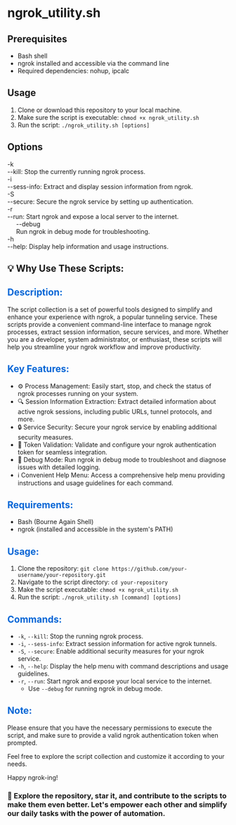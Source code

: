 <!DOCTYPE html>
<html lang="en">

</head>
<body>
  <h1>ngrok_utility.sh</h1>
  <h2>Prerequisites</h2>
  <ul>
    <li>Bash shell</li>
    <li>ngrok installed and accessible via the command line</li>
    <li>Required dependencies: nohup, ipcalc</li>
  </ul>
  
  <h2>Usage</h2>
  <ol>
    <li>Clone or download this repository to your local machine.</li>
    <li>Make sure the script is executable: <code>chmod +x ngrok_utility.sh</code></li>
    <li>Run the script: <code>./ngrok_utility.sh [options]</code></li>
  </ol>
  
  <h2>Options</h2>
  <div class="options">
    <div class="option">
      <div class="flag">-k</div>
      <div class="description">--kill: Stop the currently running ngrok process.</div>
    </div>
    <div class="option">
      <div class="flag">-i</div>
      <div class="description">--sess-info: Extract and display session information from ngrok.</div>
    </div>
    <div class="option">
      <div class="flag">-S</div>
      <div class="description">--secure: Secure the ngrok service by setting up authentication.</div>
    </div>
    <div class="option">
      <div class="flag">-r</div>
      <div class="description">--run: Start ngrok and expose a local server to the internet.</div>
    </div>
    <div class="option" style="margin-left: 20px;">
      <div class="flag">--debug</div>
      <div class="description">Run ngrok in debug mode for troubleshooting.</div>
    </div>
    <div class="option">
      <div class="flag">-h</div>
      <div class="description">--help: Display help information and usage instructions.</div>
    </div>
  </div>
  <h2>💡 Why Use These Scripts:</h2>

<h2 style="color: #0366d6;">Description:</h2>

<p>The script collection is a set of powerful tools designed to simplify and enhance your experience with ngrok, a popular tunneling service. These scripts provide a convenient command-line interface to manage ngrok processes, extract session information, secure services, and more. Whether you are a developer, system administrator, or enthusiast, these scripts will help you streamline your ngrok workflow and improve productivity.</p>

<h2 style="color: #0366d6;">Key Features:</h2>

<ul>
  <li>⚙️ Process Management: Easily start, stop, and check the status of ngrok processes running on your system.</li>
  <li>🔍 Session Information Extraction: Extract detailed information about active ngrok sessions, including public URLs, tunnel protocols, and more.</li>
  <li>🔒 Service Security: Secure your ngrok service by enabling additional security measures.</li>
  <li>🔐 Token Validation: Validate and configure your ngrok authentication token for seamless integration.</li>
  <li>🐞 Debug Mode: Run ngrok in debug mode to troubleshoot and diagnose issues with detailed logging.</li>
  <li>ℹ️ Convenient Help Menu: Access a comprehensive help menu providing instructions and usage guidelines for each command.</li>
</ul>

<h2 style="color: #0366d6;">Requirements:</h2>

<ul>
  <li>Bash (Bourne Again Shell)</li>
  <li>ngrok (installed and accessible in the system's PATH)</li>
</ul>

<h2 style="color: #0366d6;">Usage:</h2>

<ol>
  <li>Clone the repository: <code>git clone https://github.com/your-username/your-repository.git</code></li>
  <li>Navigate to the script directory: <code>cd your-repository</code></li>
  <li>Make the script executable: <code>chmod +x ngrok_utility.sh</code></li>
  <li>Run the script: <code>./ngrok_utility.sh [command] [options]</code></li>
</ol>

<h2 style="color: #0366d6;">Commands:</h2>

<ul>
  <li><code>-k</code>, <code>--kill</code>: Stop the running ngrok process.</li>
  <li><code>-i</code>, <code>--sess-info</code>: Extract session information for active ngrok tunnels.</li>
  <li><code>-S</code>, <code>--secure</code>: Enable additional security measures for your ngrok service.</li>
  <li><code>-h</code>, <code>--help</code>: Display the help menu with command descriptions and usage guidelines.</li>
  <li><code>-r</code>, <code>--run</code>: Start ngrok and expose your local service to the internet.
    <ul>
      <li>Use <code>--debug</code> for running ngrok in debug mode.</li>
    </ul>
  </li>
</ul>

<h2 style="color: #0366d6;">Note:</h2>

<p>Please ensure that you have the necessary permissions to execute the script, and make sure to provide a valid ngrok authentication token when prompted.</p>

<p>Feel free to explore the script collection and customize it according to your needs.</p>

<p>Happy ngrok-ing!</p>
  <h3>🌟 Explore the repository, star it, and contribute to the scripts to make them even better. Let's empower each other and simplify our daily tasks with the power of automation.</h3>
</body>
</html>

